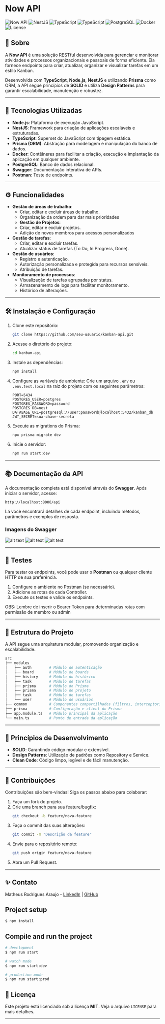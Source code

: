 # Now API

![Now API](https://img.shields.io/badge/Node.js-green)
![NestJS](https://img.shields.io/badge/NestJS-red)
![TypeScript](https://img.shields.io/badge/TypeScript-blue)
![TypeScript](https://img.shields.io/badge/Prisma-black)
![PostgreSQL](https://img.shields.io/badge/PostgreSQL-14.0-blue)
![Docker](https://img.shields.io/badge/Docker-blue)
![License](https://img.shields.io/badge/license-MIT-brightgreen)

## 📖 Sobre

A **Now API** é uma solução RESTful desenvolvida para gerenciar e monitorar atividades e processos organizacionais e pessoais de forma eficiente. Ela fornece endpoints para criar, atualizar, organizar e visualizar tarefas em um estilo Kanban.

Desenvolvida com **TypeScript**, **Node.js**, **NestJS** e utilizando **Prisma** como ORM, a API segue princípios de **SOLID** e utiliza **Design Patterns** para garantir escalabilidade, manutenção e robustez.

---

## 🚀 Tecnologias Utilizadas

- **Node.js**: Plataforma de execução JavaScript.
- **NestJS**: Framework para criação de aplicações escaláveis e estruturadas.
- **TypeScript**: Superset do JavaScript com tipagem estática.
- **Prisma (ORM)**: Abstração para modelagem e manipulação do banco de dados.
- **Docker**: Contêineres para facilitar a criação, execução e implantação da aplicação em qualquer ambiente.
- **PostgreSQL**: Banco de dados relacional.
- **Swagger**: Documentação interativa de APIs.
- **Postman**: Teste de endpoints.

---

## ⚙️ Funcionalidades

- **Gestão de áreas de trabalho**:
  - Criar, editar e excluir áreas de trabalho.
  - Organização da ordem para dar mais prioridades
  - **Gestão de Projetos**:
  - Criar, editar e excluir projetos.
  - Adição de novos membros para acessos personalizados
- **Gestão de tarefas**:
  - Criar, editar e excluir tarefas.
  - Atualizar status de tarefas (To Do, In Progress, Done).
- **Gestão de usuários**:
  - Registro e autenticação.
  - Autorização personalizada e protegida para recursos sensíveis.
  - Atribuição de tarefas.
- **Monitoramento de processos**:
  - Visualização de tarefas agrupadas por status.
  - Armazenamento de logs para facilitar monitoramento.
  - Histórico de alterações.

---

## 🛠️ Instalação e Configuração

1. Clone este repositório:
   ```bash
   git clone https://github.com/seu-usuario/kanban-api.git
   ```
2. Acesse o diretório do projeto:
   ```bash
   cd kanban-api
   ```
3. Instale as dependências:
   ```bash
   npm install
   ```
4. Configure as variáveis de ambiente:
   Crie um arquivo `.env` ou `.env.test.local` na raiz do projeto com os seguintes parâmetros:
   ```env
   PORT=5434
   POSTGRES_USER=postgres
   POSTGRES_PASSWORD=password
   POSTGRES_DB=nest
   DATABASE_URL=postgresql://user:password@localhost:5432/kanban_db
   JWT_SECRET=sua-chave-secreta
   ```
5. Execute as migrations do Prisma:
   ```bash
   npx prisma migrate dev
   ```
6. Inicie o servidor:
   ```bash
   npm run start:dev
   ```

---

## 📚 Documentação da API

A documentação completa está disponível através do **Swagger**. Após iniciar o servidor, acesse:

```
http://localhost:8000/api
```

Lá você encontrará detalhes de cada endpoint, incluindo métodos, parâmetros e exemplos de resposta.

### Imagens do Swagger

![alt text](swagger1.PNG)
![alt text](swagger2.PNG)
![alt text](swagger3.PNG)

---

## 🧪 Testes

Para testar os endpoints, você pode usar o **Postman** ou qualquer cliente HTTP de sua preferência.

1. Configure o ambiente no Postman (se necessário).
2. Adicione as rotas de cada Controller.
3. Execute os testes e valide os endpoints.

OBS: Lembre de inserir o Bearer Token para determinadas rotas com permissão de membro ou admin

---

## 🧩 Estrutura do Projeto

A API segue uma arquitetura modular, promovendo organização e escalabilidade.

```bash
src
├── modules
│   ├── auth        # Módulo de autenticação
│   ├── board       # Módulo de boards
│   ├── history     # Módulo do histórico
│   ├── task        # Módulo de tarefas
│   ├── prisma      # Módulo do Prisma
│   ├── prisma      # Módulo de projeto
│   ├── task        # Módulo de tarefas
│   └── user        # Módulo de usuários
├── common          # Componentes compartilhados (filtros, interceptors, decorators, interfaces, etc.)
├── prisma          # Configuração e client do Prisma
├── app.module.ts   # Módulo principal da aplicação
└── main.ts         # Ponto de entrada da aplicação
```

---

## 📌 Princípios de Desenvolvimento

- **SOLID**: Garantindo código modular e extensível.
- **Design Patterns**: Utilização de padrões como Repository e Service.
- **Clean Code**: Código limpo, legível e de fácil manutenção.

---

## 🤝 Contribuições

Contribuições são bem-vindas! Siga os passos abaixo para colaborar:

1. Faça um fork do projeto.
2. Crie uma branch para sua feature/bugfix:
   ```bash
   git checkout -b feature/nova-feature
   ```
3. Faça o commit das suas alterações:
   ```bash
   git commit -m "Descrição da feature"
   ```
4. Envie para o repositório remoto:
   ```bash
   git push origin feature/nova-feature
   ```
5. Abra um Pull Request.

---

## ✨ Contato

Matheus Rodrigues Araujo - [LinkedIn](https://www.linkedin.com/in/matheus-rodrigues-araujo/) | [GitHub](https://github.com/Matheus-Rodrigues-Araujo)

## Project setup

```bash
$ npm install
```

## Compile and run the project

```bash
# development
$ npm run start

# watch mode
$ npm run start:dev

# production mode
$ npm run start:prod
```

## 📄 Licença

Este projeto está licenciado sob a licença **MIT**. Veja o arquivo `LICENSE` para mais detalhes.

---
